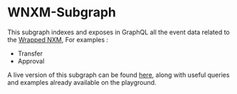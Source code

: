 # WNXM-Subgraph
This subgraph indexes and exposes in GraphQL all the event data related to the [Wrapped NXM](https://etherscan.io/address/0x0d438f3b5175bebc262bf23753c1e53d03432bde), For examples :

* Transfer
* Approval

A live version of this subgraph can be found [here](https://thegraph.com/explorer/subgraph/justacryptonoob/wrapped-nxm), along with useful queries and examples already available on the playground.
